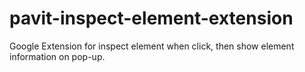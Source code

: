 # pavit-inspect-element-extension
Google Extension for inspect element when click, then show element information on pop-up.
